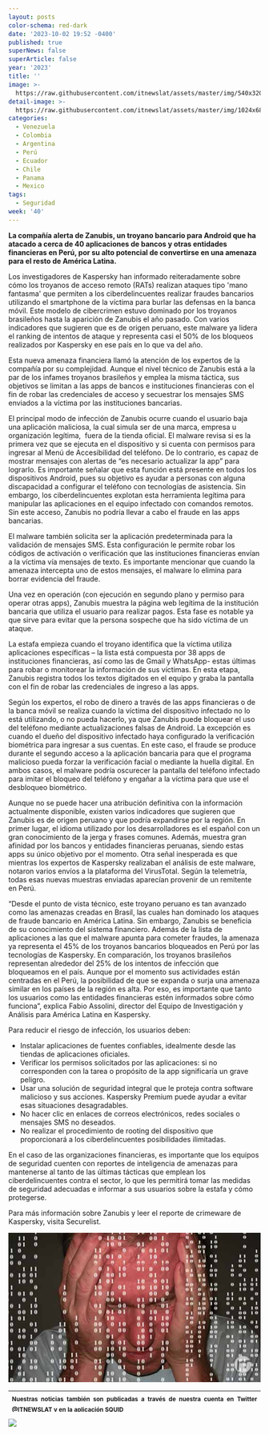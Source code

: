 ```yaml
---
layout: posts
color-schema: red-dark
date: '2023-10-02 19:52 -0400'
published: true
superNews: false
superArticle: false
year: '2023'
title: ''
image: >-
  https://raw.githubusercontent.com/itnewslat/assets/master/img/540x320/Ataque-usuario-p.jpg
detail-image: >-
  https://raw.githubusercontent.com/itnewslat/assets/master/img/1024x680/Ataque-usuario-g.jpg
categories:
  - Venezuela
  - Colombia
  - Argentina
  - Perú
  - Ecuador
  - Chile
  - Panama
  - Mexico
tags:
  - Seguridad
week: '40'
---
```

**La compañía alerta de Zanubis, un troyano bancario para Android que ha atacado a cerca de 40 aplicaciones de bancos y otras entidades financieras en Perú, por su alto potencial de convertirse en una amenaza para el resto de América Latina.**

Los investigadores de Kaspersky han informado reiteradamente sobre cómo los troyanos de acceso remoto (RATs) realizan ataques tipo 'mano fantasma' que permiten a los ciberdelincuentes realizar fraudes bancarios utilizando el smartphone de la víctima para burlar las defensas en la banca móvil. Este modelo de cibercrimen estuvo dominado por los troyanos brasileños hasta la aparición de Zanubis el año pasado. Con varios indicadores que sugieren que es de origen peruano, este malware ya lidera el ranking de intentos de ataque y representa casi el 50% de los bloqueos realizados por Kaspersky en ese país en lo que va del año.

Esta nueva amenaza financiera llamó la atención de los expertos de la compañía por su complejidad. Aunque el nivel técnico de Zanubis está a la par de los infames troyanos brasileños y emplea la misma táctica, sus objetivos se limitan a las apps de bancos e instituciones financieras con el fin de robar las credenciales de acceso y secuestrar los mensajes SMS enviados a la víctima por las instituciones bancarias.

El principal modo de infección de Zanubis ocurre cuando el usuario baja una aplicación maliciosa, la cual simula ser de una marca, empresa u organización legítima,  fuera de la tienda oficial. El malware revisa si es la primera vez que se ejecuta en el dispositivo y si cuenta con permisos para ingresar al Menú de Accesibilidad del teléfono. De lo contrario, es capaz de mostrar mensajes con alertas de “es necesario actualizar la app” para lograrlo. Es importante señalar que esta función está presente en todos los dispositivos Android, pues su objetivo es ayudar a personas con alguna discapacidad a configurar el teléfono con tecnologías de asistencia. Sin embargo, los ciberdelincuentes explotan esta herramienta legítima para manipular las aplicaciones en el equipo infectado con comandos remotos. Sin este acceso, Zanubis no podría llevar a cabo el fraude en las apps bancarias.

El malware también solicita ser la aplicación predeterminada para la validación de mensajes SMS. Esta configuración le permite robar los códigos de activación o verificación que las instituciones financieras envían a la víctima vía mensajes de texto. Es importante mencionar que cuando la amenaza intercepta uno de estos mensajes, el malware lo elimina para borrar evidencia del fraude.

Una vez en operación (con ejecución en segundo plano y permiso para operar otras apps), Zanubis muestra la página web legítima de la institución bancaria que utiliza el usuario para realizar pagos. Esta fase es notable ya que sirve para evitar que la persona sospeche que ha sido víctima de un ataque.

La estafa empieza cuando el troyano identifica que la víctima utiliza aplicaciones específicas – la lista está compuesta por 38 apps de instituciones financieras, así como las de Gmail y WhatsApp- estas últimas para robar o monitorear la información de sus víctimas. En esta etapa, Zanubis registra todos los textos digitados en el equipo y graba la pantalla con el fin de robar las credenciales de ingreso a las apps.

Según los expertos, el robo de dinero a través de las apps financieras o de la banca móvil se realiza cuando la víctima del dispositivo infectado no lo está utilizando, o no pueda hacerlo, ya que Zanubis puede bloquear el uso del teléfono mediante actualizaciones falsas de Android. La excepción es cuando el dueño del dispositivo infectado haya configurado la verificación biométrica para ingresar a sus cuentas. En este caso, el fraude se produce durante el segundo acceso a la aplicación bancaria para que el programa malicioso pueda forzar la verificación facial o mediante la huella digital. En ambos casos, el malware podría oscurecer la pantalla del teléfono infectado para imitar el bloqueo del teléfono y engañar a la víctima para que use el desbloqueo biométrico.

Aunque no se puede hacer una atribución definitiva con la información actualmente disponible, existen varios indicadores que sugieren que Zanubis es de origen peruano y que podría expandirse por la región. En primer lugar, el idioma utilizado por los desarrolladores es el español con un gran conocimiento de la jerga y frases comunes. Además, muestra gran afinidad por los bancos y entidades financieras peruanas, siendo estas apps su único objetivo por el momento. Otra señal inesperada es que mientras los expertos de Kaspersky realizaban el análisis de este malware, notaron varios envíos a la plataforma del VirusTotal. Según la telemetría, todas esas nuevas muestras enviadas aparecían provenir de un remitente en Perú.

“Desde el punto de vista técnico, este troyano peruano es tan avanzado como las amenazas creadas en Brasil, las cuales han dominado los ataques de fraude bancario en América Latina. Sin embargo, Zanubis se beneficia de su conocimiento del sistema financiero. Además de la lista de aplicaciones a las que el malware apunta para cometer fraudes, la amenaza ya representa el 45% de los troyanos bancarios bloqueados en Perú por las tecnologías de Kaspersky. En comparación, los troyanos brasileños representan alrededor del 25% de los intentos de infección que bloqueamos en el país. Aunque por el momento sus actividades están centradas en el Perú, la posibilidad de que se expanda o surja una amenaza similar en los países de la región es alta. Por eso, es importante que tanto los usuarios como las entidades financieras estén informados sobre cómo funciona”, explica Fabio Assolini, director del Equipo de Investigación y Análisis para América Latina en Kaspersky.

Para reducir el riesgo de infección, los usuarios deben:

- Instalar aplicaciones de fuentes confiables, idealmente desde las tiendas de aplicaciones oficiales.
- Verificar los permisos solicitados por las aplicaciones: si no corresponden con la tarea o propósito de la app significaría un grave peligro.
- Usar una solución de seguridad integral que le proteja contra software malicioso y sus acciones. Kaspersky Premium puede ayudar a evitar esas situaciones desagradables.
- No hacer clic en enlaces de correos electrónicos, redes sociales o mensajes SMS no deseados.
- No realizar el procedimiento de rooting del dispositivo que proporcionará a los ciberdelincuentes posibilidades ilimitadas.

En el caso de las organizaciones financieras, es importante que los equipos de seguridad cuenten con reportes de inteligencia de amenazas para mantenerse al tanto de las últimas tácticas que emplean los ciberdelincuentes contra el sector, lo que les permitirá tomar las medidas de seguridad adecuadas e informar a sus usuarios sobre la estafa y cómo protegerse. 

Para más información sobre Zanubis y leer el reporte de crimeware de Kaspersky, visita Securelist. 

![](https://raw.githubusercontent.com/itnewslat/assets/master/img/540x320/Ataque-usuario-p.jpg)

<table style="height: 42px;" width="569">
<tbody>
<tr>
<td style="text-align: justify;"><sub><strong>Nuestras noticias también son publicadas a través de nuestra cuenta en Twitter <a href="https://twitter.com/itnewslat?lang=es">@ITNEWSLAT</a> y en la aplicación <a href="https://squidapp.co/en/">SQUID</a></strong></sub></td>
</tr>
</tbody>
</table>

<img src="https://tracker.metricool.com/c3po.jpg?hash=56f88a41e39ab42c063cc51676587a04"/>